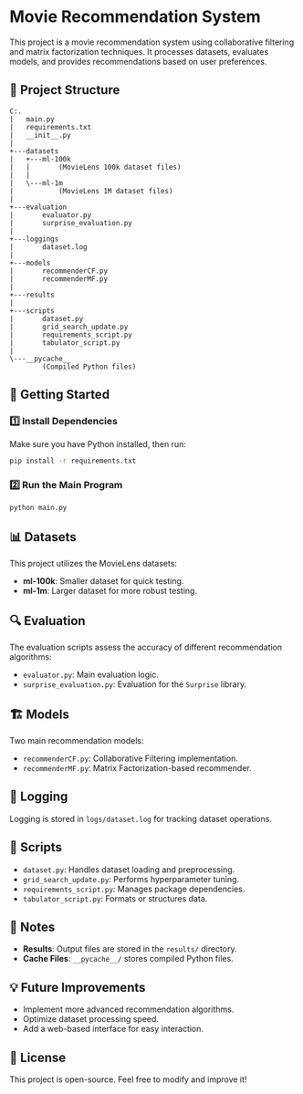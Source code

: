 # Movie Recommendation System

This project is a movie recommendation system using collaborative filtering and matrix factorization techniques. It processes datasets, evaluates models, and provides recommendations based on user preferences.

## 📂 Project Structure
```
C:.
|   main.py
|   requirements.txt
|   __init__.py
|
+---datasets
|   +---ml-100k
|   |       (MovieLens 100k dataset files)
|   |
|   \---ml-1m
|           (MovieLens 1M dataset files)
|
+---evaluation
|       evaluator.py
|       surprise_evaluation.py
|
+---loggings
|       dataset.log
|
+---models
|       recommenderCF.py
|       recommenderMF.py
|
+---results
|
+---scripts
|       dataset.py
|       grid_search_update.py
|       requirements_script.py
|       tabulator_script.py
|
\---__pycache__
        (Compiled Python files)
```

## 🚀 Getting Started
### 1️⃣ Install Dependencies
Make sure you have Python installed, then run:
```sh
pip install -r requirements.txt
```

### 2️⃣ Run the Main Program
```sh
python main.py
```

## 📊 Datasets
This project utilizes the MovieLens datasets:
- **ml-100k**: Smaller dataset for quick testing.
- **ml-1m**: Larger dataset for more robust testing.

## 🔍 Evaluation
The evaluation scripts assess the accuracy of different recommendation algorithms:
- `evaluator.py`: Main evaluation logic.
- `surprise_evaluation.py`: Evaluation for the `Surprise` library.

## 🏗 Models
Two main recommendation models:
- `recommenderCF.py`: Collaborative Filtering implementation.
- `recommenderMF.py`: Matrix Factorization-based recommender.

## 📜 Logging
Logging is stored in `logs/dataset.log` for tracking dataset operations.

## 📄 Scripts
- `dataset.py`: Handles dataset loading and preprocessing.
- `grid_search_update.py`: Performs hyperparameter tuning.
- `requirements_script.py`: Manages package dependencies.
- `tabulator_script.py`: Formats or structures data.

## 📌 Notes
- **Results**: Output files are stored in the `results/` directory.
- **Cache Files**: `__pycache__/` stores compiled Python files.

## 💡 Future Improvements
- Implement more advanced recommendation algorithms.
- Optimize dataset processing speed.
- Add a web-based interface for easy interaction.

## 📜 License
This project is open-source. Feel free to modify and improve it!


